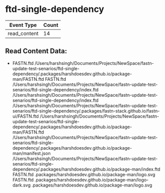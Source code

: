 # ftd-single-dependency

| Event Type       | Count            |
| ---------------- | ---------------- |
| read_content     |       14 |
## Read Content Data:
- FASTN.ftd
/Users/harshsingh/Documents/Projects/NewSpace/fastn-update-test-senarios/ftd-single-dependency/.packages/harshdoesdev.github.io/package-man/FASTN.ftd
FASTN.ftd
/Users/harshsingh/Documents/Projects/NewSpace/fastn-update-test-senarios/ftd-single-dependency/index.ftd
/Users/harshsingh/Documents/Projects/NewSpace/fastn-update-test-senarios/ftd-single-dependency/index.ftd
/Users/harshsingh/Documents/Projects/NewSpace/fastn-update-test-senarios/ftd-single-dependency/.packages/fastn-stack.github.io/fastn-ui/FASTN.ftd
/Users/harshsingh/Documents/Projects/NewSpace/fastn-update-test-senarios/ftd-single-dependency/.packages/harshdoesdev.github.io/package-man/FASTN.ftd
/Users/harshsingh/Documents/Projects/NewSpace/fastn-update-test-senarios/ftd-single-dependency/.packages/harshdoesdev.github.io/package-man/manifest.json
/Users/harshsingh/Documents/Projects/NewSpace/fastn-update-test-senarios/ftd-single-dependency/.packages/harshdoesdev.github.io/package-man/index.ftd
FASTN.ftd
.packages/harshdoesdev.github.io/package-man/logo.svg
FASTN.ftd
.packages/harshdoesdev.github.io/package-man/logo-dark.svg
.packages/harshdoesdev.github.io/package-man/logo.svg

